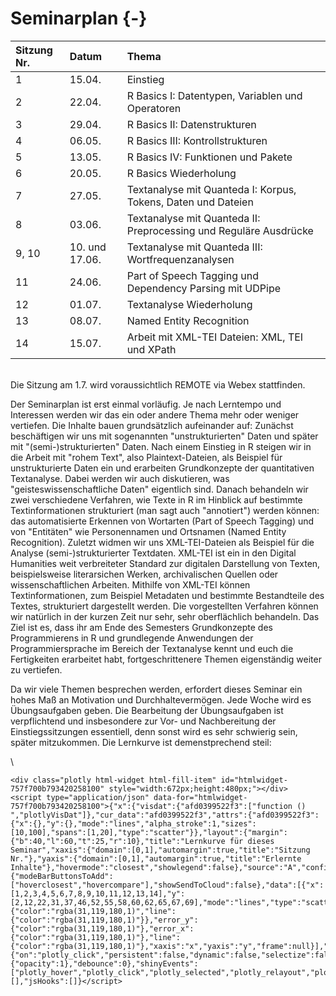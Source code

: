# Seminarplan {-} 



|Sitzung Nr. |Datum          |Thema                                                             |
|:-----------|:--------------|:-----------------------------------------------------------------|
|1           |15.04.         |Einstieg                                                          |
|2           |22.04.         |R Basics I: Datentypen, Variablen und Operatoren                  |
|3           |29.04.         |R Basics II: Datenstrukturen                                      |
|4           |06.05.         |R Basics III: Kontrollstrukturen                                  |
|5           |13.05.         |R Basics IV: Funktionen und Pakete                                |
|6           |20.05.         |R Basics Wiederholung                                             |
|7           |27.05.         |Textanalyse mit Quanteda I: Korpus, Tokens, Daten und Dateien     |
|8           |03.06.         |Textanalyse mit Quanteda II: Preprocessing und Reguläre Ausdrücke |
|9, 10       |10. und 17.06. |Textanalyse mit Quanteda III: Wortfrequenzanalysen                |
|11          |24.06.         |Part of Speech Tagging und Dependency Parsing mit UDPipe          |
|12          |01.07.         |Textanalyse Wiederholung                                          |
|13          |08.07.         |Named Entity Recognition                                          |
|14          |15.07.         |Arbeit mit XML-TEI Dateien: XML, TEI und XPath                    |

\
Die Sitzung am 1.7. wird voraussichtlich REMOTE via Webex stattfinden. 

Der Seminarplan ist erst einmal vorläufig. Je nach Lerntempo und Interessen werden wir das ein oder andere Thema mehr oder weniger vertiefen. Die Inhalte bauen grundsätzlich aufeinander auf: Zunächst beschäftigen wir uns mit sogenannten "unstrukturierten" Daten und später mit "(semi-)strukturierten" Daten. Nach einem Einstieg in R steigen wir in die Arbeit mit "rohem Text", also Plaintext-Dateien, als Beispiel für unstrukturierte Daten ein und erarbeiten Grundkonzepte der quantitativen Textanalyse. Dabei werden wir auch diskutieren, was "geisteswissenschaftliche Daten" eigentlich sind. Danach behandeln wir zwei verschiedene Verfahren, wie Texte in R im Hinblick auf bestimmte Textinformationen strukturiert (man sagt auch "annotiert") werden können: das automatisierte Erkennen von Wortarten (Part of Speech Tagging) und von "Entitäten" wie Personennamen und Ortsnamen (Named Entity Recognition).
Zuletzt widmen wir uns XML-TEI-Dateien als Beispiel für die Analyse (semi-)strukturierter Textdaten. XML-TEI ist ein in den Digital Humanities weit verbreiteter Standard zur digitalen Darstellung von Texten, beispielsweise literarsichen Werken, archivalischen Quellen oder wissenschaftlichen Arbeiten. Mithilfe von XML-TEI können Textinformationen, zum Beispiel Metadaten und bestimmte Bestandteile des Textes, strukturiert dargestellt werden. Die vorgestellten Verfahren können wir natürlich in der kurzen Zeit nur sehr, sehr oberflächlich behandeln. Das Ziel ist es, dass ihr am Ende des Semesters Grundkonzepte des Programmierens in R und grundlegende Anwendungen der Programmiersprache im Bereich der Textanalyse kennt und euch die Fertigkeiten erarbeitet habt, fortgeschrittenere Themen eigenständig weiter zu vertiefen. 

Da wir viele Themen besprechen werden, erfordert dieses Seminar ein hohes Maß an Motivation und Durchhaltevermögen. Jede Woche wird es Übungsaufgaben geben. Die Bearbeitung der Übungsaufgaben ist verpflichtend und insbesondere zur Vor- und Nachbereitung der Einstiegssitzungen essentiell, denn sonst wird es sehr schwierig sein, später mitzukommen. Die Lernkurve ist demenstprechend steil: 

\


```{=html}
<div class="plotly html-widget html-fill-item" id="htmlwidget-757f700b793420258100" style="width:672px;height:480px;"></div>
<script type="application/json" data-for="htmlwidget-757f700b793420258100">{"x":{"visdat":{"afd0399522f3":["function () ","plotlyVisDat"]},"cur_data":"afd0399522f3","attrs":{"afd0399522f3":{"x":{},"y":{},"mode":"lines","alpha_stroke":1,"sizes":[10,100],"spans":[1,20],"type":"scatter"}},"layout":{"margin":{"b":40,"l":60,"t":25,"r":10},"title":"Lernkurve für dieses Seminar","xaxis":{"domain":[0,1],"automargin":true,"title":"Sitzung Nr."},"yaxis":{"domain":[0,1],"automargin":true,"title":"Erlernte Inhalte"},"hovermode":"closest","showlegend":false},"source":"A","config":{"modeBarButtonsToAdd":["hoverclosest","hovercompare"],"showSendToCloud":false},"data":[{"x":[1,2,3,4,5,6,7,8,9,10,11,12,13,14],"y":[2,12,22,31,37,46,52,55,58,60,62,65,67,69],"mode":"lines","type":"scatter","marker":{"color":"rgba(31,119,180,1)","line":{"color":"rgba(31,119,180,1)"}},"error_y":{"color":"rgba(31,119,180,1)"},"error_x":{"color":"rgba(31,119,180,1)"},"line":{"color":"rgba(31,119,180,1)"},"xaxis":"x","yaxis":"y","frame":null}],"highlight":{"on":"plotly_click","persistent":false,"dynamic":false,"selectize":false,"opacityDim":0.20000000000000001,"selected":{"opacity":1},"debounce":0},"shinyEvents":["plotly_hover","plotly_click","plotly_selected","plotly_relayout","plotly_brushed","plotly_brushing","plotly_clickannotation","plotly_doubleclick","plotly_deselect","plotly_afterplot","plotly_sunburstclick"],"base_url":"https://plot.ly"},"evals":[],"jsHooks":[]}</script>
```
